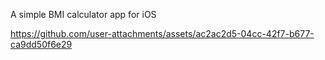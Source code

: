 A simple BMI calculator app for iOS

https://github.com/user-attachments/assets/ac2ac2d5-04cc-42f7-b677-ca9dd50f6e29

